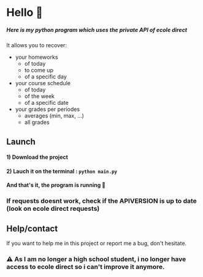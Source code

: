 # Hello 👋

##### Here is my python program which uses the private API of ecole direct

It allows you to recover:
 - your homeworks
    - of today
    - to come up
    - of a specific day
 - your course schedule
    - of today
    - of the week
    - of a specific date
 - your grades per periodes
    - averages (min, max, ...)
    - all grades

## Launch

#### 1) Download the project

#### 2) Lauch it on the terminal : `python main.py`

#### And that's it, the program is running 🎉

### If requests doesnt work, check if the APIVERSION is up to date (look on ecole direct requests)  
## Help/contact
If you want to help me in this project or report me a bug, don't hesitate.

### ⚠ As I am no longer a high school student, i no longer have access to ecole direct so i can't improve it anymore.

